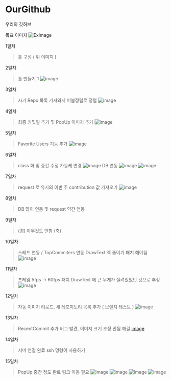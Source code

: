 # OurGithub
우리의 깃허브

목표 이미지
![ExImage](https://user-images.githubusercontent.com/83905675/187070228-4adf009e-a322-4ef5-a936-7bac3f3b6504.png)

1일차
> 틀 구성 ( 위 이미지 )

2일차
> 틀 만들기 1
![image](https://user-images.githubusercontent.com/83905675/187194976-4f405bb0-bf6b-4a54-a2af-846351893a6d.png)

3일차
> 자기 Repo 목록 가져와서 버블정렬로 정렬
![image](https://user-images.githubusercontent.com/83905675/187392727-8ad36af5-16cf-4fab-a3d0-9269851b68b3.png)

4일차
> 최종 커밋일 추가 및 PopUp 이미지 추가
![image](https://user-images.githubusercontent.com/83905675/187698349-0f8e29e2-1889-4207-a9ff-dd16a411d609.png)

5일차
> Favorite Users 기능 추가
![image](https://user-images.githubusercontent.com/83905675/187903958-ca7d4fc1-04e5-4d89-9878-c19b8cce7999.png)

6일차
> class 화 및 중간 수정 가능케 변경
![image](https://user-images.githubusercontent.com/83905675/188092910-ef187e33-b658-4e41-9bc1-25e64dff42fe.png)
> DB 연동
![image](https://user-images.githubusercontent.com/83905675/188177614-dded957e-eaaf-46a3-9752-192d3ae541da.png)
![image](https://user-images.githubusercontent.com/83905675/188177636-cabe0611-9b73-46c0-aee3-2bce2ff3d8f2.png)

7일차
> request 로 유저의 이번 주 contribution 값 가져오기
![image](https://user-images.githubusercontent.com/83905675/188277916-054da9cb-5506-4145-8165-33539d90c457.png)

8일차
> DB 많이 연동 및 request 약간 연동

9일차
> (경) 아무것도 안함 (축)

10일차
> 스레드 연동 / TopCommiters 연동
> DrawText 렉 줄이기 패치 해야됨
![image](https://user-images.githubusercontent.com/83905675/188641945-d427084a-69c1-4609-ad0f-b9931439c1c8.png)

11일차
> 프레임 5fps -> 60fps 패치
> DrawText 에 큰 무게가 실려있었던 것으로 추정
![image](https://user-images.githubusercontent.com/83905675/188815477-45d1e617-a56c-4a7a-9ac1-8f69d97bec5d.png)

12일차
> 자동 이미지 리로드, 새 레포지토리 목록 추가
> ( 브렌치 테스트 )
![image](https://user-images.githubusercontent.com/83905675/189066007-fc93c7a2-747e-479a-bc63-c6bef1ac3e16.png)

13일차
> RecentCommit 추가
> 버그 발견, 이미지 크기 조정 안됨
> 해결
[image](https://user-images.githubusercontent.com/83905675/189359237-ea9aeaa6-bb0e-4e5c-95f5-b092dc0cf094.png)

14일차
> 서버 연결 완료 ssh 명령어 사용하기

15일차
> PopUp 중간 정도 완료
> 링크 이동 필요
![image](https://user-images.githubusercontent.com/83905675/189515816-266d4edf-1822-44e9-b05b-a968e518dd78.png)
![image](https://user-images.githubusercontent.com/83905675/189515817-6ddf1db4-cccd-4a40-9b27-d8bb2274bf89.png)
![image](https://user-images.githubusercontent.com/83905675/189515818-ef8f225a-adc8-4c85-b1b8-7b81c0b66fc2.png)
![image](https://user-images.githubusercontent.com/83905675/189515821-3a95be31-ddfe-4dfd-91b8-559964d49e1c.png)


